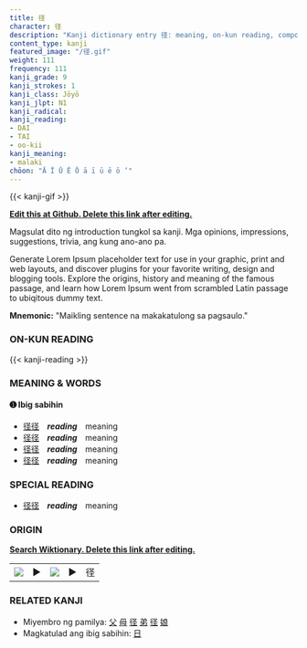 ```yaml
---
title: 径
character: 径
description: "Kanji dictionary entry 径: meaning, on-kun reading, compounds, origin, related kanji"
content_type: kanji
featured_image: "/径.gif"
weight: 111
frequency: 111
kanji_grade: 9
kanji_strokes: 1
kanji_class: Jōyō
kanji_jlpt: N1
kanji_radical: 
kanji_reading: 
- DAI
- TAI
- oo-kii
kanji_meaning:
- malaki
chōon: "Ā Ī Ū Ē Ō ā ī ū ē ō ’"
---
```

[//]: # (Don't edit the line below. Kanji animated GIF code is automatically generated.)
{{< kanji-gif >}}

[//]: # (Edit below this line.)

**[Edit this at Github. Delete this link after editing.](https://github.com/tim0g/tim/tree/main/content/kanji/径/index.md)**

Magsulat dito ng introduction tungkol sa kanji. Mga opinions, impressions, suggestions, trivia, ang kung ano-ano pa.

Generate Lorem Ipsum placeholder text for use in your graphic, print and web layouts, and discover plugins for your favorite writing, design and blogging tools. Explore the origins, history and meaning of the famous passage, and learn how Lorem Ipsum went from scrambled Latin passage to ubiqitous dummy text.
 
**Mnemonic:** "Maikling sentence na makakatulong sa pagsaulo."

### ON-KUN READING

[//]: # (Don't edit the line below. ON-KUN READING code is automatically generated.)
{{< kanji-reading >}}

### MEANING & WORDS

#### ➊ **Ibig sabihin**
  - [径](../径)[径](../径)　***reading***　meaning
  - [径](../径)[径](../径)　***reading***　meaning
  - [径](../径)[径](../径)　***reading***　meaning
  - [径](../径)[径](../径)　***reading***　meaning

### SPECIAL READING
  - [径](../径)[径](../径)　***reading***　meaning

### ORIGIN

**[Search Wiktionary. Delete this link after editing.](https://wiktionary.org/wiki/径)**
<table class="kanji-table"><tr><td>
<img src="60px-径-bronze.svg.png">
</td><td>▶</td><td>
<img src="60px-径-oracle.svg.png">
</td><td>▶</td>
<td class="kanji-origin">径</td>
</tr></table>

### RELATED KANJI
- Miyembro ng pamilya: [父](../父) [母](../母) [径](../径) [弟](../弟) [径](../径) [娘](../娘)
- Magkatulad ang ibig sabihin: [日](../日)
